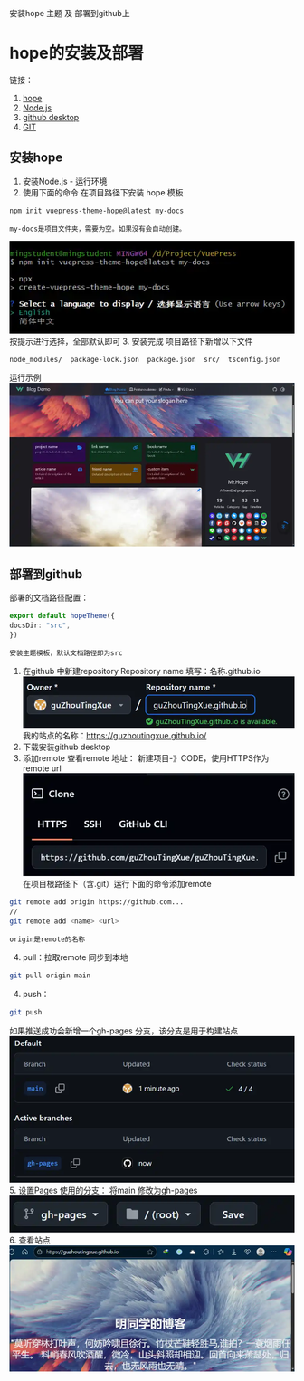 安装hope 主题 及 部署到github上
<!-- more -->

# hope的安装及部署
链接：
1. [hope]( https://theme-hope.vuejs.press/zh/)
2. [Node.js](https://nodejs.org/zh-cn)
3. [github desktop](https://github.com/apps/desktop)
4. [GIT](https://git-scm.com/downloads)
## 安装hope
1. 安装Node.js - 运行环境
2. 使用下面的命令 在项目路径下安装 hope 模板
``` bash
npm init vuepress-theme-hope@latest my-docs
```
	my-docs是项目文件夹，需要为空。如果没有会自动创建。
![](./attachments/hope的安装及部署.webp)
	按提示进行选择，全部默认即可
3. 安装完成
项目路径下新增以下文件
``` 
node_modules/  package-lock.json  package.json  src/  tsconfig.json
```
运行示例
![](./attachments/hope的安装及部署-2.webp)

## 部署到github
部署的文档路径配置：
``` title=theme.ts
export default hopeTheme({
docsDir: "src",
})
```
	安装主题模板，默认文档路径即为src
1. 在github 中新建repository
Repository name 填写：名称.github.io
![](./attachments/hope的安装及部署-1.webp)
	我的站点的名称：https://guzhoutingxue.github.io/
2. 下载安装github desktop
3. 添加remote
查看remote 地址： 新建项目-》CODE，使用HTTPS作为remote url
![](./attachments/hope的安装及部署-3.webp)
在项目根路径下（含.git）运行下面的命令添加remote
``` bash
git remote add origin https://github.com...
//
git remote add <name> <url>
```
	origin是remote的名称
4. pull：拉取remote 同步到本地
``` bash 
git pull origin main
```
4. push：
``` bash
git push 
```
如果推送成功会新增一个gh-pages 分支，该分支是用于构建站点
![](./attachments/hope的安装及部署-4.webp)
5. 设置Pages 使用的分支： 将main 修改为gh-pages
![](./attachments/hope的安装及部署-5.webp)
6. 查看站点
![](./attachments/hope的安装及部署-6.webp)

